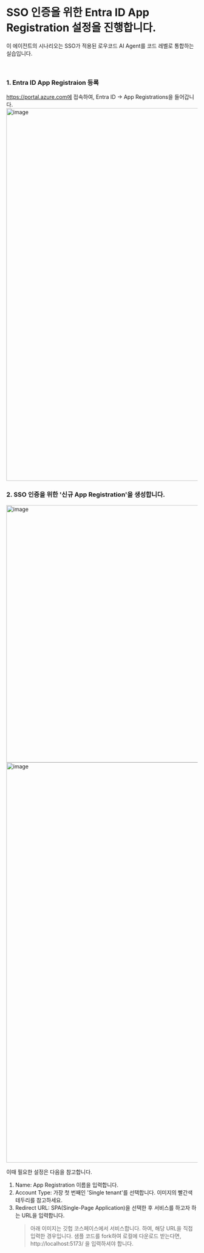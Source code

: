 SSO 인증을 위한 Entra ID App Registration 설정을 진행합니다.
===

이 에이전트의 시나리오는 SSO가 적용된 로우코드 AI Agent를 코드 레벨로 통합하는 실습입니다. 

</br>

### 1. Entra ID App Registraion 등록
https://portal.azure.com에 접속하여, Entra ID -> App Registrations을 들어갑니다.
<img width="509" height="978" alt="image" src="https://github.com/user-attachments/assets/20cdfb0b-c183-4388-a97a-d85a3061dfd6" />

### 2. SSO 인증을 위한 '신규 App Registration'을 생성합니다. 
<img width="778" height="675" alt="image" src="https://github.com/user-attachments/assets/100d07f1-3598-4deb-918f-38630952b541" />
<img width="1155" height="1050" alt="image" src="https://github.com/user-attachments/assets/a134b6df-14ef-4d2d-ad86-00625ee5a7ab" />

이때 필요한 설정은 다음을 참고합니다.
1) Name: App Registration 이름을 입력합니다.
2) Account Type: 가장 첫 번째인 'Single tenant'를 선택합니다. 이미지의 빨간색 테두리를 참고하세요.
3) Redirect URL: SPA(Single-Page Application)을 선택한 후 서비스를 하고자 하는 URL을 입력합니다.
   > 아래 이미지는 깃헙 코스페이스에서 서비스합니다. 하여, 해당 URL을 직접 입력한 경우입니다.
   > 샘플 코드를 fork하여 로컬에 다운로드 받는다면, http://localhost:5173/ 을 입력하셔야 합니다.
   


